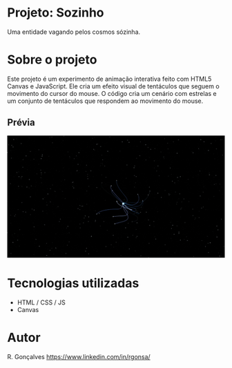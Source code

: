 # Projeto: Sozinho

Uma entidade vagando pelos cosmos sózinha.

# Sobre o projeto

Este projeto é um experimento de animação interativa feito com HTML5 Canvas e JavaScript. Ele cria um efeito visual de tentáculos que seguem o movimento do cursor do mouse. O código cria um cenário com estrelas e um conjunto de tentáculos que respondem ao movimento do mouse.

## Prévia

<img src="./sozinho.gif">

# Tecnologias utilizadas

- HTML / CSS / JS
- Canvas

# Autor

R. Gonçalves
https://www.linkedin.com/in/rgonsa/
